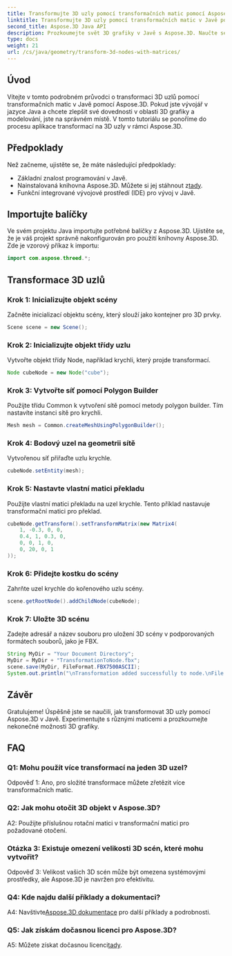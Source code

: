 ```yaml
---
title: Transformujte 3D uzly pomocí transformačních matic pomocí Aspose.3D
linktitle: Transformujte 3D uzly pomocí transformačních matic v Javě pomocí Aspose.3D
second_title: Aspose.3D Java API
description: Prozkoumejte svět 3D grafiky v Javě s Aspose.3D. Naučte se snadno transformovat uzly pomocí transformačních matic.
type: docs
weight: 21
url: /cs/java/geometry/transform-3d-nodes-with-matrices/
---
```

## Úvod

Vítejte v tomto podrobném průvodci o transformaci 3D uzlů pomocí transformačních matic v Javě pomocí Aspose.3D. Pokud jste vývojář v jazyce Java a chcete zlepšit své dovednosti v oblasti 3D grafiky a modelování, jste na správném místě. V tomto tutoriálu se ponoříme do procesu aplikace transformací na 3D uzly v rámci Aspose.3D.

## Předpoklady

Než začneme, ujistěte se, že máte následující předpoklady:

- Základní znalost programování v Javě.
-  Nainstalovaná knihovna Aspose.3D. Můžete si jej stáhnout z[tady](https://releases.aspose.com/3d/java/).
- Funkční integrované vývojové prostředí (IDE) pro vývoj v Javě.

## Importujte balíčky

Ve svém projektu Java importujte potřebné balíčky z Aspose.3D. Ujistěte se, že je váš projekt správně nakonfigurován pro použití knihovny Aspose.3D. Zde je vzorový příkaz k importu:

```java
import com.aspose.threed.*;

```

## Transformace 3D uzlů

### Krok 1: Inicializujte objekt scény

Začněte inicializací objektu scény, který slouží jako kontejner pro 3D prvky.

```java
Scene scene = new Scene();
```

### Krok 2: Inicializujte objekt třídy uzlu

Vytvořte objekt třídy Node, například krychli, který projde transformací.

```java
Node cubeNode = new Node("cube");
```

### Krok 3: Vytvořte síť pomocí Polygon Builder

Použijte třídu Common k vytvoření sítě pomocí metody polygon builder. Tím nastavíte instanci sítě pro krychli.

```java
Mesh mesh = Common.createMeshUsingPolygonBuilder();
```

### Krok 4: Bodový uzel na geometrii sítě

Vytvořenou síť přiřaďte uzlu krychle.

```java
cubeNode.setEntity(mesh);
```

### Krok 5: Nastavte vlastní matici překladu

Použijte vlastní matici překladu na uzel krychle. Tento příklad nastavuje transformační matici pro překlad.

```java
cubeNode.getTransform().setTransformMatrix(new Matrix4(
    1, -0.3, 0, 0,
    0.4, 1, 0.3, 0,
    0, 0, 1, 0,
    0, 20, 0, 1
));
```

### Krok 6: Přidejte kostku do scény

Zahrňte uzel krychle do kořenového uzlu scény.

```java
scene.getRootNode().addChildNode(cubeNode);
```

### Krok 7: Uložte 3D scénu

Zadejte adresář a název souboru pro uložení 3D scény v podporovaných formátech souborů, jako je FBX.

```java
String MyDir = "Your Document Directory";
MyDir = MyDir + "TransformationToNode.fbx";
scene.save(MyDir, FileFormat.FBX7500ASCII);
System.out.println("\nTransformation added successfully to node.\nFile saved at " + MyDir);
```

## Závěr

Gratulujeme! Úspěšně jste se naučili, jak transformovat 3D uzly pomocí Aspose.3D v Javě. Experimentujte s různými maticemi a prozkoumejte nekonečné možnosti 3D grafiky.

## FAQ

### Q1: Mohu použít více transformací na jeden 3D uzel?

Odpověď 1: Ano, pro složité transformace můžete zřetězit více transformačních matic.

### Q2: Jak mohu otočit 3D objekt v Aspose.3D?

A2: Použijte příslušnou rotační matici v transformační matici pro požadované otočení.

### Otázka 3: Existuje omezení velikosti 3D scén, které mohu vytvořit?

Odpověď 3: Velikost vašich 3D scén může být omezena systémovými prostředky, ale Aspose.3D je navržen pro efektivitu.

### Q4: Kde najdu další příklady a dokumentaci?

 A4: Navštivte[Aspose.3D dokumentace](https://reference.aspose.com/3d/java/) pro další příklady a podrobnosti.

### Q5: Jak získám dočasnou licenci pro Aspose.3D?

 A5: Můžete získat dočasnou licenci[tady](https://purchase.aspose.com/temporary-license/).